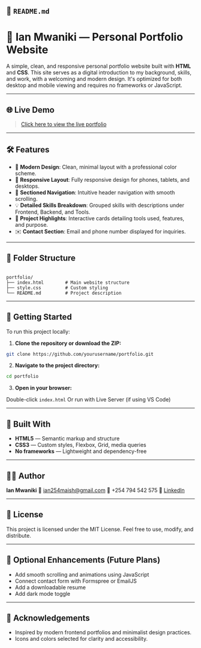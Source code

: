 ## 📁 `README.md`

# 💼 Ian Mwaniki — Personal Portfolio Website

A simple, clean, and responsive personal portfolio website built with **HTML** and **CSS**. This site serves as a digital introduction to my background, skills, and work, with a welcoming and modern design. It's optimized for both desktop and mobile viewing and requires no frameworks or JavaScript.

---

## 🌐 Live Demo

> [Click here to view the live portfolio](#)  

---

## 🛠️ Features

- 🎨 **Modern Design**: Clean, minimal layout with a professional color scheme.
- 📱 **Responsive Layout**: Fully responsive design for phones, tablets, and desktops.
- 🔎 **Sectioned Navigation**: Intuitive header navigation with smooth scrolling.
- 💡 **Detailed Skills Breakdown**: Grouped skills with descriptions under Frontend, Backend, and Tools.
- 📂 **Project Highlights**: Interactive cards detailing tools used, features, and purpose.
- ✉️ **Contact Section**: Email and phone number displayed for inquiries.

---

## 📁 Folder Structure

```

portfolio/
├── index.html        # Main website structure
├── style.css         # Custom styling
└── README.md         # Project description

````

---

## 🚀 Getting Started

To run this project locally:

1. **Clone the repository or download the ZIP:**

```bash
git clone https://github.com/yourusername/portfolio.git
````

2. **Navigate to the project directory:**

```bash
cd portfolio
```

3. **Open in your browser:**

Double-click `index.html`
Or run with Live Server (if using VS Code)

---

## 🧰 Built With

* **HTML5** — Semantic markup and structure
* **CSS3** — Custom styles, Flexbox, Grid, media queries
* **No frameworks** — Lightweight and dependency-free

---

## 🧑‍💻 Author

**Ian Mwaniki**
📧 [ian254maish@gmail.com](mailto:ian254maish@gmail.com)
📱 +254 794 542 575
🔗 [LinkedIn](https://www.linkedin.com/in/ian-mwaniki-4106a921)

---

## 📄 License

This project is licensed under the MIT License. Feel free to use, modify, and distribute.

---

## 📌 Optional Enhancements (Future Plans)

* Add smooth scrolling and animations using JavaScript
* Connect contact form with Formspree or EmailJS
* Add a downloadable resume
* Add dark mode toggle

---

## 🙌 Acknowledgements

* Inspired by modern frontend portfolios and minimalist design practices.
* Icons and colors selected for clarity and accessibility.

```



